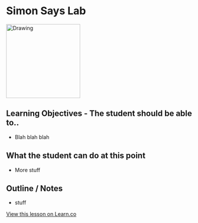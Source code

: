 # Simon Says Lab

<img src="https://upload.wikimedia.org/wikipedia/en/b/b2/It's_dangerous_to_go_alone!_Take_this..png" alt="Drawing" style="width: 200px;"/>  



## Learning Objectives - The student should be able to..

* Blah blah blah

## What the student can do at this point 

* More stuff

## Outline / Notes

*  stuff

<a href='https://learn.co/lessons/OutletLab' data-visibility='hidden'>View this lesson on Learn.co</a>
